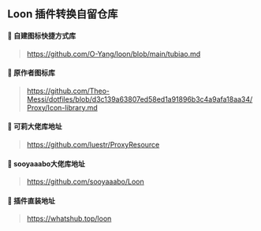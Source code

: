 
## Loon 插件转换自留仓库


#### 👋 自建图标快捷方式库

> https://github.com/O-Yang/loon/blob/main/tubiao.md
>

#### 👋 原作者图标库

> https://github.com/Theo-Messi/dotfiles/blob/d3c139a63807ed58ed1a91896b3c4a9afa18aa34/Proxy/Icon-library.md
>

#### 👋 可莉大佬库地址

> https://github.com/luestr/ProxyResource
>

#### 👋 sooyaaabo大佬库地址

> https://github.com/sooyaaabo/Loon
>

#### 👋 插件直装地址

> https://whatshub.top/loon
>
